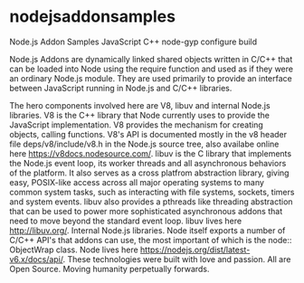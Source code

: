 # nodejsaddonsamples
Node.js Addon Samples JavaScript C++ node-gyp configure build

Node.js Addons are dynamically linked shared objects written in C/C++ that can be loaded into Node using the require function and used
as if they were an ordinary Node.js module. They are used primarily to provide an interface between JavaScript running in Node.js and 
C/C++ libraries.

The hero components involved here are V8, libuv and internal Node.js libraries.
V8 is the C++ library that Node currently uses to provide the JavaScript implementation. V8 provides the mechanism for creating objects,
calling functions. V8's API is documented mostly in the v8 header file deps/v8/include/v8.h in the Node.js source tree, also availabe
online here https://v8docs.nodesource.com/.
libuv is the C library that implements the Node.js event loop, its worker threads and all asynchronous behaviors of the platform. It also
serves as a cross platfrom abstraction library, giving easy, POSIX-like access across all major operating systems to many common system
tasks, such as interacting with file systems, sockets, timers and system events. libuv also provides a pthreads like threading abstraction
that can be used to power more sophisticated asynchronous addons that need to move beyond the standard event loop. libuv lives here
http://libuv.org/.
Internal Node.js libraries. Node itself exports a number of C/C++ API's that addons can use, the most important of which is the node::
ObjectWrap class. Node lives here https://nodejs.org/dist/latest-v6.x/docs/api/.
These technologies were built with love and passion. All are Open Source. Moving humanity perpetually forwards.

